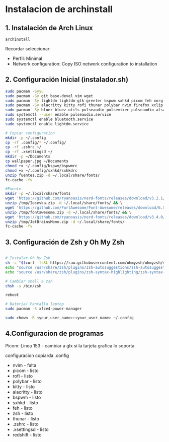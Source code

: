# Instalacion de archinstall

## 1. Instalación de Arch Linux

    archinstall

Recordar seleccionar:

- Perfil: Minimal
- Network configuration: Copy ISO network configuration to installation

## 2. Configuración Inicial (instalador.sh)

```bash
sudo pacman -Syyu
sudo pacman -Sy git base-devel vim wget
sudo pacman -Sy lightdm lightdm-gtk-greeter bspwm sxhkd picom feh xorg-xrandr
sudo pacman -Sy alacritty kitty rofi thunar polybar nvim firefox xclip polkit-gnome pulseaudio zip wget unzip zsh zsh-autosuggestions zsh-syntax-highlighting htop htop man
sudo pacman -Sy bluez bluez-utils pulseaudio pulsemixer pulseaudio-alsa xsettingsd material-gtk-theme vesktop redshift papirus-icon-theme xcolor
sudo systemctl --user enable pulseaudio.service
sudo systemctl enable bluetooth.service
sudo systemctl enable lightdm.service

# Copiar configuracion
mkdir -p ~/.config
cp -rf .config/* ~/.config/
cp -rf .zshrc ~/
cp -rf .xsettingsd ~/
mkdir -p ~/Documents
cp wallpaper.jpg ~/Documents
chmod +x ~/.config/bspwm/bspwmrc
chmod +x ~/.config/sxhkd/sxhkdrc
unzip fuentes.zip -d ~/.local/share/fonts/
fc-cache -fv

#Fuente
mkdir -p ~/.local/share/fonts
wget 'https://github.com/ryanoasis/nerd-fonts/releases/download/v3.2.1/Iosevka.zip' -O /tmp/Iosevka.zip && \
unzip /tmp/Iosevka.zip -d ~/.local/share/fonts/ && \
wget 'https://github.com/FortAwesome/Font-Awesome/releases/download/6.5.2/fontawesome-free-6.5.2-desktop.zip' -O /tmp/fontawesome.zip && \
unzip /tmp/fontawesome.zip -d ~/.local/share/fonts/ && \
wget 'https://github.com/ryanoasis/nerd-fonts/releases/download/v3.4.0/JetBrainsMono.zip' -O /tmp/JetBrainsMono.zip && \
unzip /tmp/JetBrainsMono.zip -d ~/.local/share/fonts/
fc-cache -fv


```

## 3. Configuración de Zsh y Oh My Zsh

```bash

# Instalar Oh My Zsh
sh -c "$(curl -fsSL https://raw.githubusercontent.com/ohmyzsh/ohmyzsh/master/tools/install.sh)"
echo "source /usr/share/zsh/plugins/zsh-autosuggestions/zsh-autosuggestions.zsh" >> ~/.zshrc
echo "source /usr/share/zsh/plugins/zsh-syntax-highlighting/zsh-syntax-highlighting.zsh" >> ~/.zshrc

# Cambiar shell a zsh
chsh -s /bin/zsh

reboot

# Bateria/ Pantalla laptop
sudo pacman -S xfce4-power-manager

sudo chown -R <your_user_name>:<your_user_name> ~/.config
```

## 4.Configuracion de programas

Picom: Linea 153 - cambiar a glx si la tarjeta grafica lo soporta

configuracion copiarda .config

- nvim - falta
- picom - listo
- rofi - listo
- polybar - listo
- kitty - listo
- alacritty - listo
- bspwm - listo
- sxhkd - listo
- feh - listo
- zsh - listo
- thunar - listo
- .zshrc - listo
- .xsettingsd - listo
- redshift - listo
